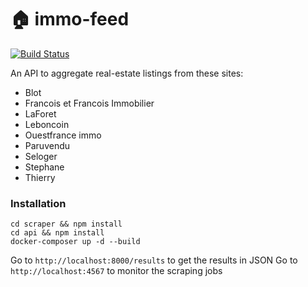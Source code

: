 # 🏠 immo-feed

[![Build Status](https://travis-ci.org/tamarasaurus/immo-feed.svg?branch=master)](https://travis-ci.org/tamarasaurus/immo-feed)

An API to aggregate real-estate listings from these sites:
- Blot
- Francois et Francois Immobilier
- LaForet
- Leboncoin
- Ouestfrance immo
- Paruvendu
- Seloger
- Stephane
- Thierry

### Installation

```
cd scraper && npm install
cd api && npm install
docker-composer up -d --build
```

Go to `http://localhost:8000/results` to get the results in JSON
Go to `http://localhost:4567` to monitor the scraping jobs
